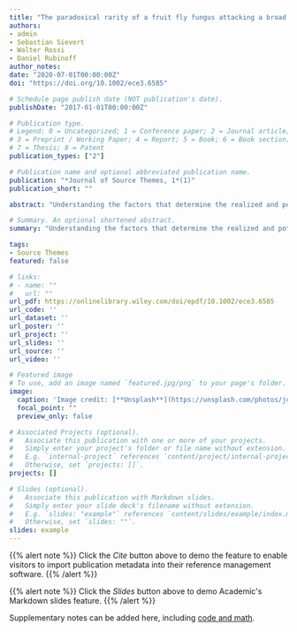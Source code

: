 ```yaml
---
title: "The paradoxical rarity of a fruit fly fungus attacking a broad range of hosts"
authors:
- admin
- Sebastian Sievert
- Walter Rossi
- Daniel Rubinoff
author_notes:
date: "2020-07-01T00:00:00Z"
doi: "https://doi.org/10.1002/ece3.6585"

# Schedule page publish date (NOT publication's date).
publishDate: "2017-01-01T00:00:00Z"

# Publication type.
# Legend: 0 = Uncategorized; 1 = Conference paper; 2 = Journal article;
# 3 = Preprint / Working Paper; 4 = Report; 5 = Book; 6 = Book section;
# 7 = Thesis; 8 = Patent
publication_types: ["2"]

# Publication name and optional abbreviated publication name.
publication: "*Journal of Source Themes, 1*(1)"
publication_short: ""

abstract: "Understanding the factors that determine the realized and potential distribution of a species requires knowledge of abiotic, physiological, limitations as well as ecological interactions. Fungi of the order Laboulbeniales specialize on arthropods and are typically thought to be highly specialized on a single species or closely related group of species. Because infections are almost exclusively transmitted through direct contact between the hosts, the host ecology, to a large extent, determines the dis- tribution and occurrence of the fungus. We examined ~20,000 fruit flies (Diptera: Dacinae) collected in Malaysia, Sulawesi, Australia, and the Solomon Islands between 2017 and 2019 for fungal infections and found 197 infected flies across eight dif- ferent Bactrocera species. Morphology and 1,363 bps of small subunit (18S) DNA sequences both support that the infections are from a single polyphagous fungal species Stigmatomyces dacinus—a known ectoparasite of these fruit flies. This leads to the question: why is S. dacinus rare, when its hosts are widespread and abundant? In addition, the hosts are all Bactrocera, a genus with ~480 species, but 37 Bactrocera species found sympatric with the hosts were never infected. Host-selection does not appear to be phylogenetically correlated. These results suggest a hidden complexity in how different, but closely related, host species vary in their susceptibility, which somehow limits the abundance and dispersal capability of the fungus."

# Summary. An optional shortened abstract.
summary: "Understanding the factors that determine the realized and potential distribution of a species requires knowledge of abiotic, physiological, limitations as well as ecological interactions."

tags:
- Source Themes
featured: false

# links:
# - name: ""
#   url: ""
url_pdf: https://onlinelibrary.wiley.com/doi/epdf/10.1002/ece3.6585
url_code: ''
url_dataset: ''
url_poster: ''
url_project: ''
url_slides: ''
url_source: ''
url_video: ''

# Featured image
# To use, add an image named `featured.jpg/png` to your page's folder. 
image:
  caption: 'Image credit: [**Unsplash**](https://unsplash.com/photos/jdD8gXaTZsc)'
  focal_point: ""
  preview_only: false

# Associated Projects (optional).
#   Associate this publication with one or more of your projects.
#   Simply enter your project's folder or file name without extension.
#   E.g. `internal-project` references `content/project/internal-project/index.md`.
#   Otherwise, set `projects: []`.
projects: []

# Slides (optional).
#   Associate this publication with Markdown slides.
#   Simply enter your slide deck's filename without extension.
#   E.g. `slides: "example"` references `content/slides/example/index.md`.
#   Otherwise, set `slides: ""`.
slides: example
---
```


{{% alert note %}}
Click the *Cite* button above to demo the feature to enable visitors to import publication metadata into their reference management software.
{{% /alert %}}

{{% alert note %}}
Click the *Slides* button above to demo Academic's Markdown slides feature.
{{% /alert %}}

Supplementary notes can be added here, including [code and math](https://sourcethemes.com/academic/docs/writing-markdown-latex/).
